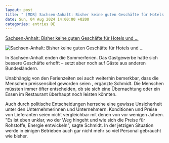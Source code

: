 ```yaml
---
layout: post
title: " [MDR] Sachsen-Anhalt: Bisher keine guten Geschäfte für Hotels und ..."
date: Sun, 04 Aug 2024 14:00:00 +0200
categories: entries DE
---
```

[Sachsen-Anhalt: Bisher keine guten Geschäfte für Hotels und ...](https://www.mdr.de/nachrichten/sachsen-anhalt/dehoga-wetter-ferien-hotel-restaurant100.html)

![Sachsen-Anhalt: Bisher keine guten Geschäfte für Hotels und ...](https://cdn.mdr.de/nachrichten/kartenzahlung-120_v-variantBig16x9_wm-true_zc-ecbbafc6.jpg?version=32583)

In Sachsen-Anhalt enden die Sommerferien. Das Gastgewerbe hatte sich bessere Geschäfte erhofft – setzt aber noch auf Gäste aus anderen Bundesländern.

Unabhängig von den Ferienzeiten sei auch weiterhin bemerkbar, dass die Menschen preissensibel geworden seien , ergänzte Schmidt. Die Menschen müssten immer öfter entscheiden, ob sie sich eine Übernachtung oder ein Essen im Restaurant überhaupt noch leisten könnten.

Auch durch politische Entscheidungen herrsche eine gewisse Unsicherheit unter den Unternehmerinnen und Unternehmern. Konditionen und Preise von Lieferanten seien nicht vergleichbar mit denen von vor wenigen Jahren. "Es ist eben unklar, wo der Weg hingeht und wie sich die Preise für Rohstoffe, Energie entwickeln", sagte Schmidt. In der jetzigen Situation werde in einigen Betrieben auch gar nicht mehr so viel Personal gebraucht wie bisher.

